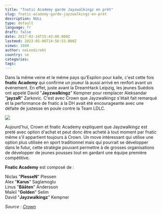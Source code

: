 ```yaml
---
title: "fnatic Academy garde Jayzwalkingz en prêt"
slug: fnatic-academy-garde-jayzwalkingz-en-prêt
description: NULL
type: default
language: fr
draft: false
date: 2017-02-24T15:43:00.000Z
lastmod: 2022-05-06T14:56:53.000Z
views: 1684
author: neLendirekt
country: se
categories:
tags:
---
```

Dans la même veine et le même pays qu'Espilon pour kalle, c'est cette fois **fnatic Academy** qui confirme un joueur là aussi arrivé en renfort avant un événement. En effet, juste avant la DreamHack Leipzig, les jeunes Suédois ont appelé David "**Jayzwalkingz**" Kempner pour remplacer Aleksandar "**jayzaR**" Zarkovic. C'est avec Crown que Jayzwalkingz s'était fait remarqué et la performance de fnatic à la DH avait été encourageante avec une défaite de justesse en poule contre la Team LDLC.

![](/storage/images/58b0516b0ead4_14723922755003jpeg.jpeg)

Aujourd'hui, Crown et fnatic Academy expliquent que Jayzwalkingz est preté avec option d'achat et peut donc être acheté à tout moment par fnatic même s'il appartient toujours à Crown. Un move intéressant qui utilise une option plus utilisée en sport traditionnel mais qui pourrait se développer dans le futur, cette stratégie pouvant permettre à de grosses organisations de développer de jeunes pousses tout en gardant une équipe première compétitive.

**Fnatic Academy** est composé de :

Niclas "**PlesseN**" Plessen  
Alex "**Karus**" Saglamoglu  
Linus "**Bååten**" Andersson  
Maikil "**Golden**" Selim  
David "**Jayzwalkingz**" Kempner

_Source : [Crown](http://crowns.gg/2017/02/23/fnatic-academy-borrows-jayzwalkingz/)_

